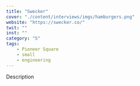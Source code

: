 ```yaml
---
title: "Swecker"
cover: "./content/interviews/imgs/hamburgers.png"
website: "https://swecker.co/"
twit: ""
inst: ""
category: "S"
tags:
    - Pioneer Square
    - small
    - engineering
---
```


Description
